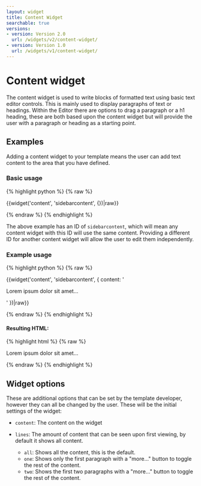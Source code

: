```yaml
---
layout: widget
title: Content Widget
searchable: true
versions:
- version: Version 2.0
  url: /widgets/v2/content-widget/
- version: Version 1.0
  url: /widgets/v1/content-widget/
---
```


# Content widget

The content widget is used to write blocks of formatted text using basic text editor controls. This is mainly used to display paragraphs of text or headings. Within the Editor there are options to drag a paragraph or a h1 heading, these are both based upon the content widget but will provide the user with a paragraph or heading as a starting point.

## Examples

Adding a content widget to your template means the user can add text content to the area that you have defined.

### Basic usage

{% highlight python %}
{% raw %}

{{widget('content', 'sidebarcontent', {})|raw}}

{% endraw %}
{% endhighlight %}

The above example has an ID of `sidebarcontent`, which will mean any content widget with this ID will use the same content. Providing a different ID for another content widget will allow the user to edit them independently.

### Example usage

{% highlight python %}
{% raw %}

{{widget('content', 'sidebarcontent', {
  content: '<p>Lorem ipsum dolor sit amet...</p>'
})|raw}}

{% endraw %}
{% endhighlight %}

#### Resulting HTML:

{% highlight html %}
{% raw %}

<div id="page-zones__template-widgets__contentwidget" data-name="content" class="widget  widget--template-widget">
  <div class="bk-content  content  widget__content  js-text-content">
    <p>Lorem ipsum dolor sit amet...</p>
  </div>
</div>

{% endraw %}
{% endhighlight %}

## Widget options

These are additional options that can be set by the template developer, however they can all be changed by the user. These will be the initial settings of the widget:

* `content`: The content on the widget

* `lines`: The amount of content that can be seen upon first viewing, by default it shows all content.
  * `all`: Shows all the content, this is the default.
  * `one`: Shows only the first paragraph with a "more..." button to toggle the rest of the content.
  * `two`: Shows the first two paragraphs with a "more..." button to toggle the rest of the content.
